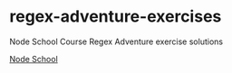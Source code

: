 # regex-adventure-exercises
Node School Course Regex Adventure exercise solutions

[Node School](https://nodeschool.io/#workshoppers)
